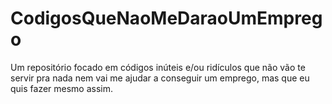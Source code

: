 # CodigosQueNaoMeDaraoUmEmprego
Um repositório focado em códigos inúteis e/ou ridículos que não vão te servir pra nada nem vai me ajudar a conseguir um emprego, mas que eu quis fazer mesmo assim.
